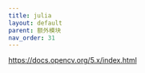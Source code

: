 ```yaml
---
title: julia
layout: default
parent: 额外模块
nav_order: 31
---
```


https://docs.opencv.org/5.x/index.html
